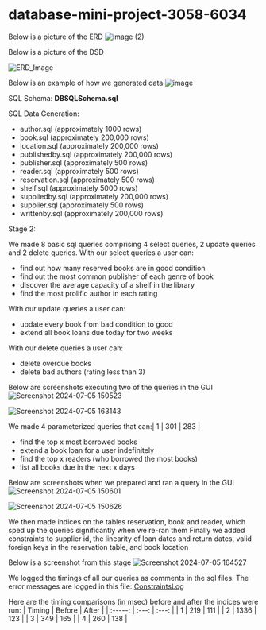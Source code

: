 # database-mini-project-3058-6034
Below is a picture of the ERD
![image (2)](https://github.com/MayvenF/database-mini-project-3058-6034/assets/117817449/640cb3b8-ee99-4f28-898a-7b52e8997731)

Below is a picture of the DSD
<!-- ![image (3)](https://github.com/MayvenF/database-mini-project-3058-6034/assets/117817449/0d49c3ad-72bc-40d2-aded-e69c3a7a559c) -->
![ERD_Image](https://github.com/MayvenF/database-mini-project-3058-6034/assets/117817449/0274f4ad-62dc-4715-a601-9e68c1fa5b6d)

Below is an example of how we generated data
![image](https://github.com/MayvenF/database-mini-project-3058-6034/assets/117817449/c584746b-c86f-427d-bf61-913770dd5302)

SQL Schema:
**DBSQLSchema.sql**

SQL Data Generation:
* author.sql (approximately 1000 rows)
* book.sql (approximately 200,000 rows)
* location.sql (approximately 200,000 rows)
* publishedby.sql (approximately 200,000 rows)
* publisher.sql (approximately 500 rows)
* reader.sql (approximately 500 rows)
* reservation.sql (approximately 500 rows)
* shelf.sql (approximately 5000 rows)
* suppliedby.sql (approximately 200,000 rows)
* supplier.sql (approximately 500 rows)
* writtenby.sql (approximately 200,000 rows)


Stage 2:

We made 8 basic sql queries comprising 4 select queries, 2 update queries and 2 delete queries. 
With our select queries a user can:
* find out how many reserved books are in good condition
* find out the most common publisher of each genre of book
* discover the average capacity of a shelf in the library
* find the most prolific author in each rating

With our update queries a user can:
* update every book from bad condition to good
* extend all book loans due today for two weeks 

With our delete queries a user can:
* delete overdue books
* delete bad authors (rating less than 3)

Below are screenshots executing two of the queries in the GUI
![Screenshot 2024-07-05 150523](https://github.com/MayvenF/database-mini-project-3058-6034/assets/117817449/76fe6a62-1643-4307-82e4-518a9c9e420c)

![Screenshot 2024-07-05 163143](https://github.com/MayvenF/database-mini-project-3058-6034/assets/117817449/9efb099b-d1f8-4242-8c30-b384c73f3ccd)


We made 4 parameterized queries that can:| 1      | 301   | 283   |
* find the top x most borrowed books
* extend a book loan for a user indefinitely
* find the top x readers (who borrowed the most books)
* list all books due in the next x days

Below are screenshots when we prepared and ran a query in the GUI
![Screenshot 2024-07-05 150601](https://github.com/MayvenF/database-mini-project-3058-6034/assets/117817449/1daa72ee-e72f-4afd-86a2-11ddc48d4eda)

![Screenshot 2024-07-05 150626](https://github.com/MayvenF/database-mini-project-3058-6034/assets/117817449/4cabaa03-1eb2-467c-b4b4-d2485a5757ea)



We then made indices on the tables reservation, book and reader, which sped up the queries significantly when we re-ran them
Finally we added constraints to supplier id, the linearity of loan dates and return dates, valid foreign keys in the reservation table, and book location

Below is a screenshot from this stage
![Screenshot 2024-07-05 164527](https://github.com/MayvenF/database-mini-project-3058-6034/assets/117817449/52c9ed8c-99e1-41e3-9f34-b33318ca6084)

We logged the timings of all our queries as comments in the sql files. 
The error messages are logged in this file: [ConstraintsLog](BackupsAndLogs/ConstraintsLog.txt)

Here are the timing comparisons (in msec) before and after the indices were run:
| Timing | Before  | After  |
| :-----: | :---: | :---: |
| 1      | 219   | 111   |
| 2      | 1336   | 123   |
| 3      | 349   | 165   |
| 4      | 260   | 138   |

